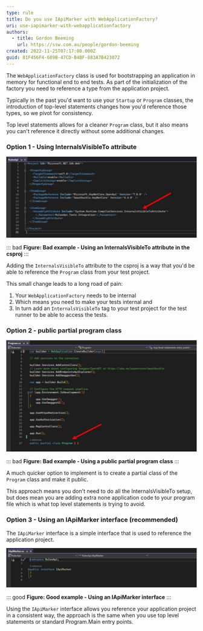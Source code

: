 ```yaml
---
type: rule
title: Do you use IApiMarker with WebApplicationFactory?
uri: use-iapimarker-with-webapplicationfactory
authors:
  - title: Gordon Beeming
    url: https://ssw.com.au/people/gordon-beeming
created: 2022-11-25T07:17:00.000Z
guid: 81F456F4-689B-47CD-B4BF-883A7B423072
---
```


The `WebApplicationFactory` class is used for bootstrapping an application in memory for functional end to end tests. As part of the initialization of the factory you need to reference a type from the application project.

Typically in the past you'd want to use your `Startup` or `Program` classes, the introduction of top-level statements changes how you'd reference those types, so we pivot for consistency.
            
<!--endintro-->

Top level statements allows for a cleaner `Program` class, but it also means you can't reference it directly without some additional changes.

### Option 1 - Using InternalsVisibleTo attribute

![](Using-InternalsVisibleTo-attribute.jpg)

::: bad
**Figure: Bad example - Using an InternalsVisibleTo attribute in the csproj**
:::

Adding the `InternalsVisibleTo` attribute to the csproj is a way that you'd be able to reference the `Program` class from your test project.

This small change leads to a long road of pain:

1. Your `WebApplicationFactory` needs to be internal
2. Which means you need to make your tests internal and
3. In turn add an `InternalsVisibleTo` tag to your test project for the test runner to be able to access the tests.

### Option 2 - public partial program class

![](Using-public-partial-program-class.jpg)

::: bad
**Figure: Bad example - Using a public partial program class**
:::

A much quicker option to implement is to create a partial class of the `Program` class and make it public.

This approach means you don't need to do all the InternalsVisibleTo setup, but does mean you are adding extra none application code to your program file which is what top level statements is trying to avoid.

### Option 3 - Using an IApiMarker interface (recommended)

The `IApiMarker` interface is a simple interface that is used to reference the application project.

![](Using-IApiMarker-interface.jpg)

::: good
**Figure: Good example - Using an IApiMarker interface**
:::

Using the `IApiMarker` interface allows you reference your application project in a consistent way, the approach is the same when you use top level statements or standard Program.Main entry points.
